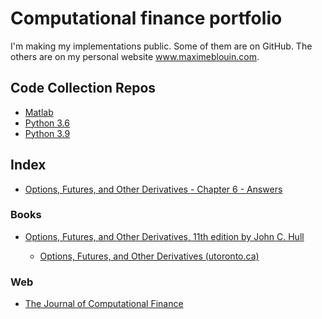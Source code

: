 # Computational finance portfolio

I'm making my implementations public. Some of them are on GitHub. The others are on my personal website www.maximeblouin.com.

## Code Collection Repos
* [Matlab](https://github.com/maximeblouin/Computational-Finance-Matlab)
* [Python 3.6](https://github.com/maximeblouin/Computational-Finance-Python36)
* [Python 3.9](https://github.com/maximeblouin/Computational-Finance-Python39)

## Index

* [Options, Futures, and Other Derivatives - Chapter 6 - Answers](https://github.com/maximeblouin/Computational-Finance-Python39/blob/main/john_hull/options_futures_derivatives/chap6_answer.ipynb)

<Ressources>

### Books

* [Options, Futures, and Other Derivatives, 11th edition by John C. Hull](https://www.pearson.com/en-us/subject-catalog/p/options-futures-and-other-derivatives/P200000005938/9780136939917)

  * [Options, Futures, and Other Derivatives (utoronto.ca)](http://www-2.rotman.utoronto.ca/~hull/ofod/)

### Web

* [The Journal of Computational Finance](https://www.risk.net/journal-of-computational-finance)

</Ressources>
